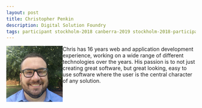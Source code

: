 ```yaml
---
layout: post
title: Christopher Penkin
description: Digital Solution Foundry
tags: participant stockholm-2018 canberra-2019 stockholm-2018-participant canberra-2019-participant
---
```

<img align="left" width="150" height="150" src="/events/2018-04-stockholm/people/penkin_christopher.jpg" alt="Christopher Penkin"/>Chris has 16 years web and application development experience, working on a wide range of different technologies over the years. His passion is to not just creating great software, but great looking, easy to use software where the user is the central character of any solution.  

<a href="https://twitter.com/penkin" title="Twitter" target="_blank"
rel="noopener">
  <i class="fa fa-twitter fa-2x" style="color:#4FB3A9"></i>
</a>&nbsp;
<a href="https://github.com/penkin" title="GitHub" target="_blank" rel="noopener">
  <i class="fa fa-github fa-2x" style="color:#4FB3A9"></i>
</a>